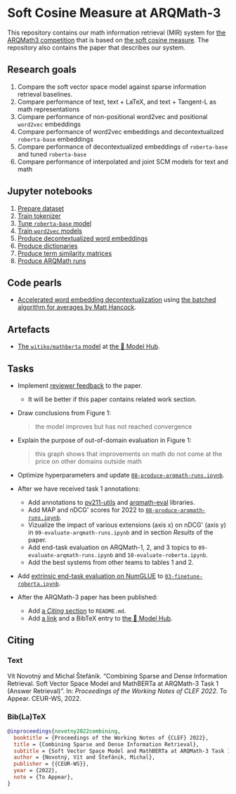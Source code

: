 # Soft Cosine Measure at ARQMath-3

This repository contains our math information retrieval (MIR) system for
[the ARQMath3 competition][1] that is based on [the soft cosine measure][2].
The repository also contains the paper that describes our system.

 [1]: https://www.cs.rit.edu/~dprl/ARQMath/
 [2]: https://radimrehurek.com/gensim/auto_examples/tutorials/run_scm.html

## Research goals

1. Compare the soft vector space model against sparse information retrieval
   baselines.
2. Compare performance of text, text + LaTeX, and text + Tangent-L as math
   representations
3. Compare performance of non-positional word2vec and positional `word2vec`
   embeddings
4. Compare performance of word2vec embeddings and decontextualized
   `roberta-base` embeddings
5. Compare performance of decontextualized embeddings of `roberta-base` and
   tuned `roberta-base`
6. Compare performance of interpolated and joint SCM models for text and math

## Jupyter notebooks

1. [Prepare dataset][3]
2. [Train tokenizer][6]
3. [Tune `roberta-base` model][7]
4. [Train `word2vec` models][8]
5. [Produce decontextualized word embeddings][10]
6. [Produce dictionaries][11]
7. [Produce term similarity matrices][12]
8. [Produce ARQMath runs][15]

## Code pearls

- [Accelerated word embedding decontextualization][16] using
  [the batched algorithm for averages by Matt Hancock][4].

## Artefacts

- [The `witiko/mathberta` model][7] at [the 🤗 Model Hub][17].

## Tasks

- Implement [reviewer feedback][24] to the paper.
    - It will be better if this paper contains related work section.
- Draw conclusions from Figure 1:

    > the model improves but has not reached convergence

- Explain the purpose of out-of-domain evaluation in Figure 1:

    > this graph shows that improvements on math do not come at the price on
    > other domains outside math

- Optimize hyperparameters and update [`08-produce-arqmath-runs.ipynb`][15].
- After we have received task 1 annotations:
  - Add annotations to [pv211-utils][22] and [arqmath-eval][23] libraries.
  - Add MAP and nDCG' scores for 2022 to [`08-produce-arqmath-runs.ipynb`][15].
  - Vizualize the impact of various extensions (axis x) on nDCG' (axis y)
    in `09-evaluate-arqmath-runs.ipynb` and in section *Results* of the paper.
  - Add end-task evaluation on ARQMath-1, 2, and 3 topics to
    `09-evaluate-arqmath-runs.ipynb` and `10-evaluate-roberta.ipynb`.
  - Add the best systems from other teams to tables 1 and 2.
- Add [extrinsic end-task evaluation on NumGLUE][14] to
  [`03-finetune-roberta.ipynb`][7].
- After the ARQMath-3 paper has been published:
  - Add [a *Citing* section][18] to `README.md`.
  - Add [a link][19] and a BibTeX entry to [the 🤗 Model Hub][17].

## Citing

### Text

Vít Novotný and Michal Štefánik. “Combining Sparse and Dense Information
Retrieval. Soft Vector Space Model and MathBERTa at ARQMath-3 Task 1 (Answer
Retrieval)”. In: *Proceedings of the Working Notes of CLEF 2022*. To Appear.
CEUR-WS, 2022.

### Bib(La)TeX

``` bib
@inproceedings{novotny2022combining,
  booktitle = {Proceedings of the Working Notes of {CLEF} 2022},
  title = {Combining Sparse and Dense Information Retrieval},
  subtitle = {Soft Vector Space Model and MathBERTa at ARQMath-3 Task 1 (Answer Retrieval)},
  author = {Novotný, Vít and Štefánik, Michal},
  publisher = {{CEUR-WS}},
  year = {2022},
  note = {To Appear},
}
```

 [3]: 01-prepare-dataset.ipynb
 [4]: https://notmatthancock.github.io/2017/03/23/simple-batch-stat-updates.html
 [5]: 05-produce-word-embeddings.ipynb
 [6]: 02-train-tokenizers.ipynb
 [7]: 03-finetune-roberta.ipynb
 [8]: 04-train-word2vec.ipynb
 [9]: https://arxiv.org/abs/1912.01412v1
 [10]: 05-produce-decontextualized-word-embeddings.ipynb
 [11]: 06-produce-dicttionaries.ipynb
 [12]: 07-produce-term-similarity-matrices.ipynb
 [13]: https://opus.nlpl.eu/EUconst.php
 [14]: http://allenai.org/data/numglue
 [15]: 08-produce-arqmath-runs.ipynb
 [16]: https://github.com/Witiko/scm-at-arqmath3/blob/d43cdced1bfd15754b4ca54291cf94b097b93068/scm_at_arqmath3/extract_decontextualized_word_embeddings.py#L104-L141
 [17]: https://huggingface.co/witiko/mathberta
 [18]: https://github.com/MIR-MU/WebMIaS#citing-webmias
 [19]: https://huggingface.co/roberta-base#roberta-base-model
 [20]: https://huggingface.co/roberta-base#bibtex-entry-and-citation-info
 [21]: https://huggingface.co/roberta-base#how-to-use
 [22]: https://github.com/MIR-MU/ARQMath-eval
 [23]: https://github.com/MIR-MU/pv211-utils
 [24]: https://easychair.org/conferences/submission?a=28850142;submission=6037102
 [25]: https://stackoverflow.com/a/64333567/657401
